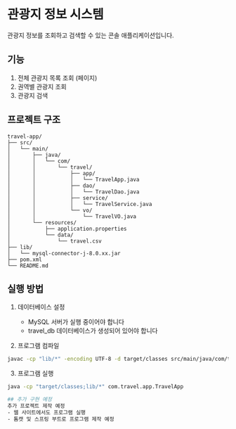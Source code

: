 # 관광지 정보 시스템

관광지 정보를 조회하고 검색할 수 있는 콘솔 애플리케이션입니다.

## 기능

1. 전체 관광지 목록 조회 (페이지)
2. 권역별 관광지 조회
3. 관광지 검색

## 프로젝트 구조

```
travel-app/
├── src/
│   └── main/
│       ├── java/
│       │   └── com/
│       │       └── travel/
│       │           ├── app/
│       │           │   └── TravelApp.java
│       │           ├── dao/
│       │           │   └── TravelDao.java
│       │           ├── service/
│       │           │   └── TravelService.java
│       │           └── vo/
│       │               └── TravelVO.java
│       └── resources/
│           ├── application.properties
│           └── data/
│               └── travel.csv
├── lib/
│   └── mysql-connector-j-8.0.xx.jar
├── pom.xml
└── README.md
```

## 실행 방법

1. 데이터베이스 설정
   - MySQL 서버가 실행 중이어야 합니다
   - travel_db 데이터베이스가 생성되어 있어야 합니다

2. 프로그램 컴파일
```bash
javac -cp "lib/*" -encoding UTF-8 -d target/classes src/main/java/com/travel/**/*.java
```

3. 프로그램 실행
```bash
java -cp "target/classes;lib/*" com.travel.app.TravelApp

## 추가 구현 예정
추가 프로젝트 제작 예정
- 웹 사이트에서도 프로그램 실행
- 톰캣 및 스프링 부트로 프로그램 제작 예정

